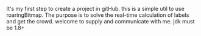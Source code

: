 It's my first step to create a project in gitHub.
this is a simple util to use roaringBitmap. 
The purpose is to solve the real-time calculation of labels and get the crowd.
welcome to supply and communicate with me.
jdk must be 1.8+
